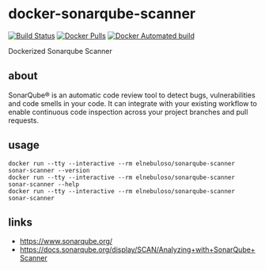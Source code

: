 # docker-sonarqube-scanner

[![Build Status](https://travis-ci.com/elnebuloso/docker-sonarqube-scanner.svg?branch=master)](https://travis-ci.com/elnebuloso/docker-sonarqube-scanner)
[![Docker Pulls](https://img.shields.io/docker/pulls/elnebuloso/sonarqube-scanner.svg)](https://hub.docker.com/r/elnebuloso/sonarqube-scanner)
[![Docker Automated build](https://img.shields.io/docker/automated/elnebuloso/sonarqube-scanner.svg)](https://hub.docker.com/r/elnebuloso/sonarqube-scanner)

Dockerized Sonarqube Scanner

## about

SonarQube® is an automatic code review tool to detect bugs, vulnerabilities and code smells in your code. It can integrate with your existing workflow to enable continuous code inspection across your project branches and pull requests.

## usage

```
docker run --tty --interactive --rm elnebuloso/sonarqube-scanner sonar-scanner --version
docker run --tty --interactive --rm elnebuloso/sonarqube-scanner sonar-scanner --help
docker run --tty --interactive --rm elnebuloso/sonarqube-scanner sonar-scanner
```

## links

- https://www.sonarqube.org/
- https://docs.sonarqube.org/display/SCAN/Analyzing+with+SonarQube+Scanner